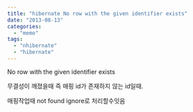 ```yaml
---
title: "hibernate No row with the given identifier exists"
date: "2013-08-13"
categories: 
  - "memo"
tags: 
  - "nhibernate"
  - "hibernate"
---
```


No row with the given identifier exists

무결성이 깨졌을때 즉 매핑 id가 존재하지 않는 id일때.

매핑작업때 not found ignore로 처리할수잇음
